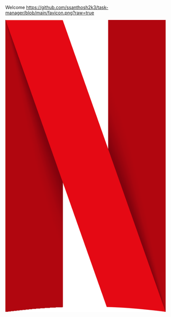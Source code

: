 Welcome
https://github.com/ssanthosh2k3/task-manager/blob/main/favicon.png?raw=true

![Alt text](https://github.com/ssanthosh2k3/task-manager/blob/main/favicon.png?raw=true
)
